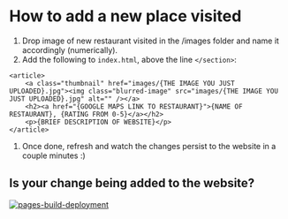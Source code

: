 # How to add a new place visited

1. Drop image of new restaurant visited in the /images folder and name it accordingly (numerically).
1. Add the following to `index.html`, above the line `</section>`:
```
<article>
	<a class="thumbnail" href="images/{THE IMAGE YOU JUST UPLOADED}.jpg"><img class="blurred-image" src="images/{THE IMAGE YOU JUST UPLOADED}.jpg" alt="" /></a>
	<h2><a href="{GOOGLE MAPS LINK TO RESTAURANT}">{NAME OF RESTAURANT}, {RATING FROM 0-5}</a></h2>
	<p>{BRIEF DESCRIPTION OF WEBSITE}</p>
</article>
```
1. Once done, refresh and watch the changes persist to the website in a couple minutes :)

## Is your change being added to the website?
[![pages-build-deployment](https://github.com/djtrainor/djtrainor.github.io/actions/workflows/pages/pages-build-deployment/badge.svg)](https://github.com/djtrainor/djtrainor.github.io/actions/workflows/pages/pages-build-deployment)
